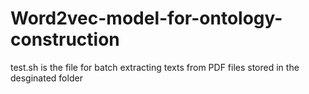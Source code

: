 # Word2vec-model-for-ontology-construction
test.sh is the file for batch extracting texts from PDF files stored in the desginated folder
